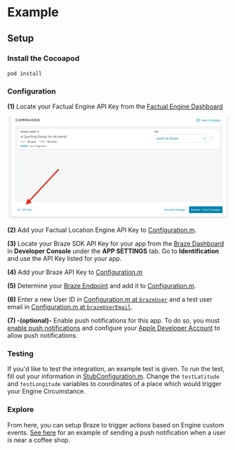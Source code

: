 # Example

## Setup

### Install the Cocoapod

```
pod install
```

### Configuration

**(1)** Locate your Factual Engine API Key from the [Factual Engine Dashboard](https://engine.factual.com/garage)

![Dashboard image](./images/apikey.png)

**(2)** Add your Factual Location Engine API Key to [Configuration.m](https://github.com/Factual/engine-braze-integration-ios/blob/master/example/BrazeFactualEngineDemo/Configuration.m#L15).

**(3)** Locate your Braze SDK API Key for your app from the [Braze Dashboard](https://dashboard.braze.com) in **Developer Console** under the **APP SETTINGS** tab.  Go to **Identification** and use the API Key listed for your app.

**(4)** Add your Braze API Key to [Configuration.m](https://github.com/Factual/engine-braze-integration-ios/blob/master/example/BrazeFactualEngineDemo/Configuration.m#L19)

**(5)** Determine your [Braze Endpoint](https://www.braze.com/docs/user_guide/administrative/access_braze/sdk_endpoints/) and add it to [Configuration.m](https://github.com/Factual/engine-braze-integration-ios/blob/master/example/BrazeFactualEngineDemo/Configuration.m#L23).

**(6)** Enter a new User ID in [Configuration.m at `brazeUser`](https://github.com/Factual/engine-braze-integration-ios/blob/master/example/BrazeFactualEngineDemo/Configuration.m#L27) and a test user email in [Configuration.m at `brazeUserEmail`](https://github.com/Factual/engine-braze-integration-ios/blob/master/example/BrazeFactualEngineDemo/Configuration.m#L31).

**(7) -(optional)-** Enable push notifications for this app.  To do so, you must [enable push notifications](https://developer.apple.com/documentation/usernotifications/registering_your_app_with_apns) and configure your [Apple Developer Account](https://developer.apple.com/account/#/overview/) to allow push notifications.

### Testing

If you'd like to test the integration, an example test is given.  To run the test, fill out your information in [StubConfiguration.m](https://github.com/Factual/engine-braze-integration-ios/blob/master/example/BrazeFactualEngineDemoTests/StubConfiguration.m).  Change the `testLatitude` and `testLongitude` variables to coordinates of a place which would trigger your Engine Circumstance.

### Explore

From here, you can setup Braze to trigger actions based on Engine custom events.  [See here](https://github.com/Factual/engine-braze-integration#example) for an example of sending a push notification when a user is near a coffee shop.
